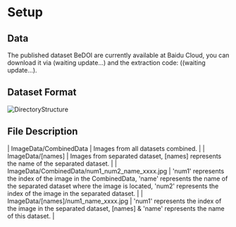 # Setup
## Data
The published dataset BeDOI are currently available at Baidu Cloud, you can download it via (waiting update...) and the extraction code: ((waiting update...).

## Dataset Format
![DirectoryStructure](https://github.com/WHUHaoZhan/BeDOI/blob/main/DirectoryStructure.png)
## File Description
  | ImageData/CombinedData | Images from all datasets combined. |
  | ImageData/[names] | Images from separated dataset, [names] represents the name of the separated dataset. |
  | ImageData/CombinedData/num1_num2_name_xxxx.jpg | 'num1' represents the index of the image in the CombinedData, 'name' represents the name of the separated dataset where the image is located, 'num2' represents the index of the image in the separated dataset. |
  | ImageData/[names]/num1_name_xxxx.jpg | 'num1' represents the index of the image in the separated dataset, [names] & 'name' represents the name of this dataset. |
